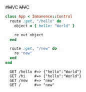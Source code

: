 #<del>M</del>VC <del>MV</del>C

```ruby
class App < Immanence::Control
  route :get, "/hello" do
    object = { hello: "World" }

    re out object
  end

  route :get, "/new" do
    re "new"
  end
end
```

```
  GET /hello #=> {"hello":"World"}
  GET /hi    #=> {"hello":"World"}
  GET /new   #=> "new"
  GET /      #=> "new"
```
